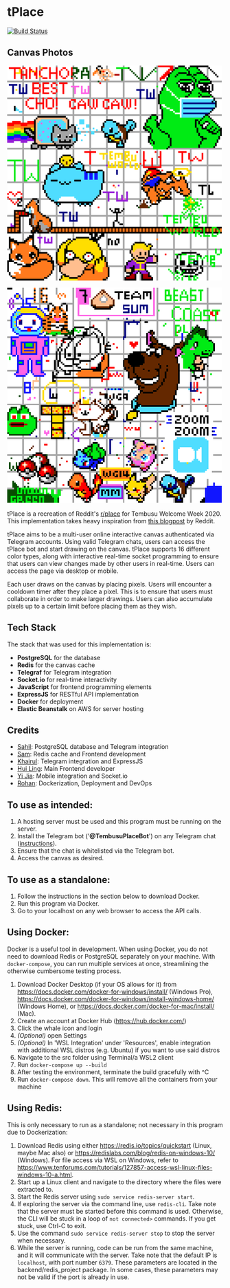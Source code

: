 # tPlace 
[![Build Status](https://travis-ci.org/Tancho-Welcome-Week/tPlace.svg?branch=master)](https://travis-ci.org/Tancho-Welcome-Week/tPlace)

## Canvas Photos

![](resources/tPlaceSeniors.png)

![](resources/tPlaceFinal.png)

tPlace is a recreation of Reddit's [r/place](https://en.wikipedia.org/wiki/Place_(Reddit)) for Tembusu Welcome Week 2020.
This implementation takes heavy inspiration from 
[this blogpost](https://redditblog.com/2017/04/13/how-we-built-rplace/) by Reddit.

tPlace aims to be a multi-user online interactive canvas authenticated via Telegram accounts. Using valid Telegram
chats, users can access the tPlace bot and start drawing on the canvas. tPlace supports 16 different color types, along
with interactive real-time socket programming to ensure that users can view changes made by other users in real-time.
Users can access the page via desktop or mobile.

Each user draws on the canvas by placing pixels. Users will encounter a cooldown timer after they place a pixel. This is
to ensure that users must collaborate in order to make larger drawings. Users can also accumulate pixels up to a
certain limit before placing them as they wish.

## Tech Stack

The stack that was used for this implementation is:
- **PostgreSQL** for the database
- **Redis** for the canvas cache
- **Telegraf** for Telegram integration
- **Socket.io** for real-time interactivity
- **JavaScript** for frontend programming elements
- **ExpressJS** for RESTful API implementation
- **Docker** for deployment
- **Elastic Beanstalk** on AWS for server hosting

## Credits

- [Sahil](https://github.com/Sahilgat): PostgreSQL database and Telegram integration
- [Sam](https://github.com/Sam-limyr): Redis cache and Frontend development
- [Khairul](https://github.com/khairulazman1997): Telegram integration and ExpressJS
- [Hui Ling](https://github.com/porkeypine): Main Frontend developer
- [Yi Jia](https://github.com/fluffysaur): Mobile integration and Socket.io
- [Rohan](https://github.com/rohan-av): Dockerization, Deployment and DevOps

## To use as intended:

1. A hosting server must be used and this program must be running on the server.
2. Install the Telegram bot ('**@TembusuPlaceBot**') on any Telegram chat ([instructions](https://docs.google.com/presentation/d/1PvEgIjDTDicbbiSd4Mj8fXBc6uV1n9qT9pmAv2R-OfI/edit#slide=id.g8c821f1979_0_204)).
3. Ensure that the chat is whitelisted via the Telegram bot.
4. Access the canvas as desired.

## To use as a standalone:

1. Follow the instructions in the section below to download Docker.
2. Run this program via Docker.
3. Go to your localhost on any web browser to access the API calls.

## Using Docker:

Docker is a useful tool in development. When using Docker, you do not need to download Redis or PostgreSQL separately on your machine. With `docker-compose`, you can run multiple services at once, streamlining the otherwise cumbersome testing process.

1. Download Docker Desktop (if your OS allows for it) from https://docs.docker.com/docker-for-windows/install/ (Windows Pro), https://docs.docker.com/docker-for-windows/install-windows-home/ (Windows Home), or https://docs.docker.com/docker-for-mac/install/ (Mac).
2. Create an account at Docker Hub (https://hub.docker.com/)
3. Click the whale icon and login
4. _(Optional)_ open Settings
5. _(Optional)_ In 'WSL Integration' under 'Resources', enable integration with additional WSL distros (e.g. Ubuntu) if you want to use said distros
6. Navigate to the src folder using Terminal/a WSL2 client
7. Run `docker-compose up --build`
8. After testing the environment, terminate the build gracefully with ^C
9. Run `docker-compose down`. This will remove all the containers from your machine

## Using Redis:

This is only necessary to run as a standalone; not necessary in this program due to Dockerization:

1. Download Redis using either https://redis.io/topics/quickstart (Linux, maybe Mac also) or
   https://redislabs.com/blog/redis-on-windows-10/ (Windows). For file access via WSL on Windows, refer to
   https://www.tenforums.com/tutorials/127857-access-wsl-linux-files-windows-10-a.html.
2. Start up a Linux client and navigate to the directory where the files were extracted to.
3. Start the Redis server using `sudo service redis-server start`.
4. If exploring the server via the command line, use `redis-cli`. Take note that the server must be started before this
   command is used. Otherwise, the CLI will be stuck in a loop of `not connected>` commands. If you get stuck,
   use Ctrl-C to exit.
5. Use the command `sudo service redis-server stop` to stop the server when necessary.
6. While the server is running, code can be run from the same machine, and it will communicate with the server. Take
   note that the default IP is `localhost`, with port number `6379`. These parameters are located in the
   backend/redis_project package. In some cases, these parameters may not be valid if the port is already in use.
